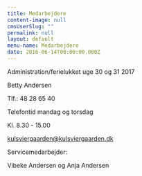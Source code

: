 ```yaml
---
title: Medarbejdere
content-image: null
cmsUserSlug: ""
permalink: null
layout: default
menu-name: Medarbejdere
date: 2016-06-14T00:00:00.000Z
---
```


Administration/ferielukket uge 30 og 31 2017

Betty Andersen

Tlf.: 48 28 65 40

Telefontid mandag og torsdag

Kl. 8.30 - 15.00 

[kulsviergaarden@kulsviergaarden.dk](mailto:kulsviergaarden@kulsviergaarden.dk)

Servicemedarbejder:

Vibeke Andersen og Anja Andersen


